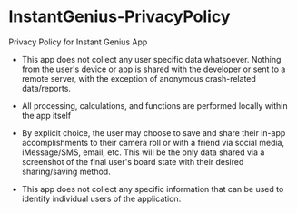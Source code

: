 # InstantGenius-PrivacyPolicy
Privacy Policy for Instant Genius App

- This app does not collect any user specific data whatsoever. Nothing from the user's device or app is shared with the developer or sent to a remote server, with the exception of anonymous crash-related data/reports.

- All processing, calculations, and functions are performed locally within the app itself

- By explicit choice, the user may choose to save and share their in-app accomplishments to their camera roll or with a friend via social media, iMessage/SMS, email, etc. This will be the only data shared via a screenshot of the final user's board state with their desired sharing/saving method.

- This app does not collect any specific information that can be used to identify individual users of the application.
